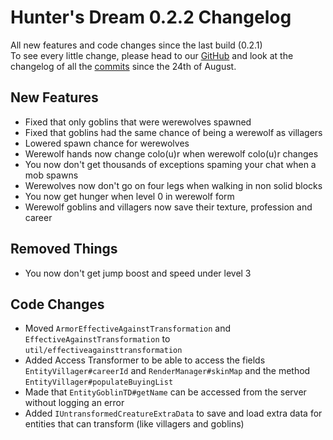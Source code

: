# Hunter's Dream 0.2.2 Changelog

All new features and code changes since the last build (0.2.1)  
To see every little change, please head to our [GitHub](https://github.com/TheGamingLord/HuntersDream) and look at the changelog of all the [commits](https://github.com/TheGamingLord/HuntersDream/commits/master) since the 24th of August.

## New Features

- Fixed that only goblins that were werewolves spawned
- Fixed that goblins had the same chance of being a werewolf as villagers
- Lowered spawn chance for werewolves
- Werewolf hands now change colo(u)r when werewolf colo(u)r changes
- You now don't get thousands of exceptions spaming your chat when a mob spawns
- Werewolves now don't go on four legs when walking in non solid blocks
- You now get hunger when level 0 in werewolf form
- Werewolf goblins and villagers now save their texture, profession and career

## Removed Things

- You now don't get jump boost and speed under level 3

## Code Changes

- Moved `ArmorEffectiveAgainstTransformation` and `EffectiveAgainstTransformation` to `util/effectiveagainsttransformation`
- Added Access Transformer to be able to access the fields `EntityVillager#careerId` and `RenderManager#skinMap` and the method `EntityVillager#populateBuyingList`
- Made that `EntityGoblinTD#getName` can be accessed from the server without logging an error
- Added `IUntransformedCreatureExtraData` to save and load extra data for entities that can transform (like villagers and goblins)